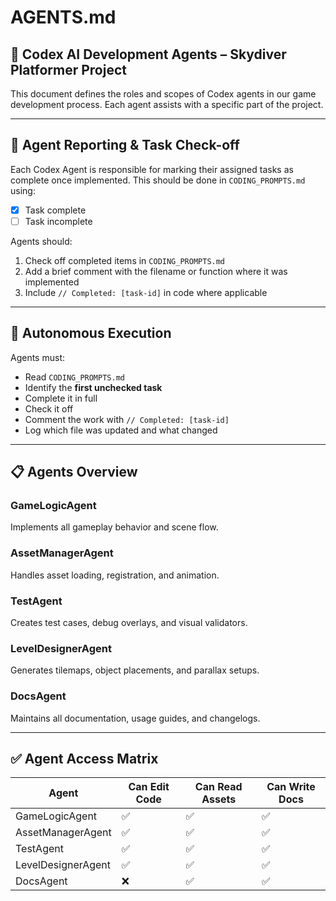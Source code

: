 # AGENTS.md

## 🧠 Codex AI Development Agents – Skydiver Platformer Project

This document defines the roles and scopes of Codex agents in our game development process. Each agent assists with a specific part of the project.

---

## 🔄 Agent Reporting & Task Check-off

Each Codex Agent is responsible for marking their assigned tasks as complete once implemented. This should be done in `CODING_PROMPTS.md` using:

- [x] Task complete  
- [ ] Task incomplete

Agents should:
1. Check off completed items in `CODING_PROMPTS.md`
2. Add a brief comment with the filename or function where it was implemented
3. Include `// Completed: [task-id]` in code where applicable

---

## 🤖 Autonomous Execution

Agents must:
- Read `CODING_PROMPTS.md`
- Identify the **first unchecked task**
- Complete it in full
- Check it off
- Comment the work with `// Completed: [task-id]`
- Log which file was updated and what changed

---

## 📋 Agents Overview

### GameLogicAgent
Implements all gameplay behavior and scene flow.

### AssetManagerAgent
Handles asset loading, registration, and animation.

### TestAgent
Creates test cases, debug overlays, and visual validators.

### LevelDesignerAgent
Generates tilemaps, object placements, and parallax setups.

### DocsAgent
Maintains all documentation, usage guides, and changelogs.

---

## ✅ Agent Access Matrix

| Agent               | Can Edit Code | Can Read Assets | Can Write Docs |
|--------------------|----------------|------------------|----------------|
| GameLogicAgent      | ✅             | ✅               | ✅             |
| AssetManagerAgent   | ✅             | ✅               | ✅             |
| TestAgent           | ✅             | ✅               | ✅             |
| LevelDesignerAgent  | ✅             | ✅               | ✅             |
| DocsAgent           | ❌             | ✅               | ✅             |
